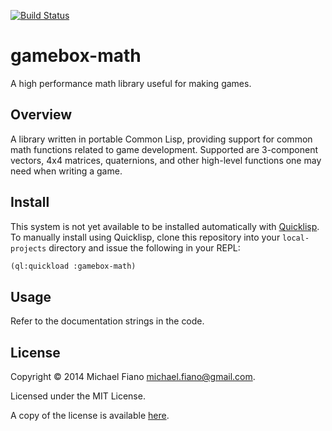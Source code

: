 [![Build Status](https://travis-ci.org/mfiano/gamebox-math.svg?branch=master)](https://travis-ci.org/mfiano/gamebox-math)

# gamebox-math

A high performance math library useful for making games.

## Overview

A library written in portable Common Lisp, providing support for common math functions related to
game development. Supported are 3-component vectors, 4x4 matrices, quaternions, and other high-level
functions one may need when writing a game.

## Install

This system is not yet available to be installed automatically
with [Quicklisp](https://www.quicklisp.org). To manually install using Quicklisp, clone this
repository into your `local-projects` directory and issue the following in your REPL:

``` lisp
(ql:quickload :gamebox-math)
```

## Usage

Refer to the documentation strings in the code.

## License

Copyright © 2014 Michael Fiano <michael.fiano@gmail.com>.

Licensed under the MIT License.

A copy of the license is available [here](LICENSE).
